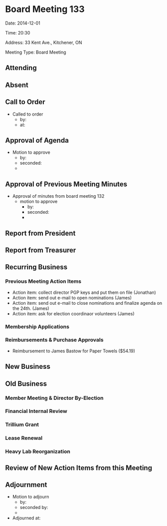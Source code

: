 # Board Meeting 133

Date: 2014-12-01

Time: 20:30

Address: 33 Kent Ave., Kitchener, ON

Meeting Type: Board Meeting

## Attending

## Absent

## Call to Order
* Called to order
    * by: 
    * at: 

## Approval of Agenda
* Motion to approve
    * by: 
    * seconded: 
    * 

## Approval of Previous Meeting Minutes
* Approval of minutes from board meeting 132
    * motion to approve
        * by: 
        * seconded: 
        * 

## Report from President

## Report from Treasurer

## Recurring Business

### Previous Meeting Action Items
* Action item: collect director PGP keys and put them on file (Jonathan)
* Action item: send out e-mail to open nominations (James)
* Action item: send out e-mail to close nominations and finalize agenda on the 24th. (James)
* Action item: ask for election coordinaor volunteers (James)

### Membership Applications

### Reimbursements & Purchase Approvals
* Reimbursement to James Bastow for Paper Towels ($54.19)

## New Business

## Old Business

### Member Meeting & Director By-Election

### Financial Internal Review

### Trillium Grant

### Lease Renewal

### Heavy Lab Reorganization

## Review of New Action Items from this Meeting

## Adjournment
* Motion to adjourn
    * by: 
    * seconded by: 
    * 
* Adjourned at: 

